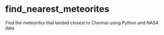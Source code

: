 # find_nearest_meteorites
Find the meteorites  that landed closest to Chennai using Python and NASA data
